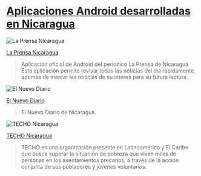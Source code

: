 [Aplicaciones Android desarrolladas en Nicaragua](/articulo/aplicaciones-android-desarrolladas-en-nicaragua)
============================================================================================================

![La Prensa Nicaragua](https://lh3.ggpht.com/rhZqHJTZmxK9ox77-m4WJgPRswqIs6CG51A9Fc5E06S-jJ1A9ycw7AE6adlu4TCbNCkw=w120-rw)

[La Prensa Nicaragua](https://play.google.com/store/apps/details?id=ni.com.laprensa)

> Aplicacion oficial de Android del periodico La Prensa de Nicaragua
Esta aplicación permite revisar todas las noticias del dia rapidamente, ademas de marcar las noticias de su interes para su futura lectura.


![El Nuevo Diario](https://lh5.ggpht.com/DzqCt3xxVBzhRzphgdr28Q5R5mCqdhlGGmPOpNntcxTB8Jr0wRqMZaCiGwB9ra5M6Np2=w120-rw)

[El Nuevo Diario](https://play.google.com/store/apps/details?id=ni.com.elnuevodiario.locus)

> El Nuevo Diario de Nicaragua.

![TECHO Nicaragua](https://lh6.ggpht.com/PLR_trwrr2rhjtd6jnqUX2dq7BTmbb4l0jyURIyryt_eqRAgWWZrrRO_UlOShshwQCge=w128-rw)

[TECHO Nicaragua](https://play.google.com/store/apps/details?id=com.techo.nicaragua)

> TECHO es una organización presente en Latinoamérica y El Caribe que busca superar la situación de pobreza que viven miles de personas en los asentamientos precarios, a través de la acción conjunta de sus pobladores y jóvenes voluntarios.
